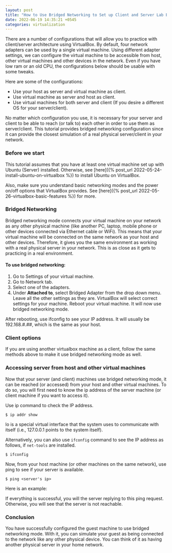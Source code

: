 ```yaml
---
layout: post
title: "How to Use Bridged Networking to Set up Client and Server Lab Environment on VirtualBox"
date: 2022-06-19 14:35:21 +0545
categories: virtualization
---
```


There are a number of configurations that will allow you to practice with client/server architecture using VirtualBox. By default, four network adapters can be used by a single virtual machine. Using different adapter settings, we can configure the virtual machine to be accessible from host, other virtual machines and other devices in the network. Even if you have low ram or an old CPU, the configurations below should be usable with some tweaks.

Here are some of the configurations:

- Use your host as server and virtual machine as client.
- Use virtual machine as server and host as client.
- Use virtual machines for both server and client (If you desire a different OS for your server/client).

No matter which configuration you use, it is necessary for your server and client to be able to reach (or talk to) each other in order to use them as server/client. This tutorial provides bridged networking configuration since it can provide the closest simulation of a real physical server/client in your network.

### Before we start

This tutorial assumes that you have at least one virtual machine set up with Ubuntu (Server) installed. Otherwise, see [here]({% post_url 2022-05-24-install-ubuntu-on-virtualbox %}) to install Ubuntu on VirtualBox.

Also, make sure you understand basic networking modes and the power on/off options that VirtualBox provides. See [here]({% post_url 2022-05-26-virtualbox-basic-features %}) for more.

### Bridged Networking

Bridged networking mode connects your virtual machine on your network as any other physical machine (like another PC, laptop, mobile phone or other devices connected via Ethernet cable or WiFi). This means that your virtual machine will be connected on the same network as your host and other devices. Therefore, it gives you the same environment as working with a real physical server in your network. This is as close as it gets to practicing in a real environment.

#### To use bridged networking:

1. Go to Settings of your virtual machine.
2. Go to Network tab.
3. Select one of the adapters.
4. Under **Attached to**, select Bridged Adapter from the drop down menu. Leave all the other settings as they are. VirtualBox will select correct settings for your machine.
Reboot your virtual machine. It will now use bridged networking mode.

After rebooting, use ifconfig to see your IP address. It will usually be 192.168.#.##, which is the same as your host.

### Client options

If you are using another virtualbox machine as a client, follow the same methods above to make it use bridged networking mode as well.

### Accessing server from host and other virtual machines

Now that your server (and client) machines use bridged networking mode, it can be reached (or accessed) from your host and other virtual machines. To do so, you will first need to know the ip address of the server machine (or client machine if you want to access it).

Use ip command to check the IP address.

```
$ ip addr show
```

lo is a special virtual interface that the system uses to communicate with itself (i.e., 127.0.0.1 points to the system itself).

Alternatively, you can also use `ifconfig` command to see the IP address as follows, if `net-tools` are installed.

```
$ ifconfig
```

Now, from your host machine (or other machines on the same network), use ping to see if your server is available.

```
$ ping <server's ip>
```

Here is an example:


If everything is successful, you will the server replying to this ping request. Otherwise, you will see that the server is not reachable.

### Conclusion

You have successfully configured the guest machine to use bridged networking mode. With it, you can simulate your guest as being connected to the network like any other physical device. You can think of it as having another physical server in your home network.

